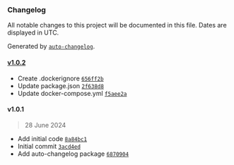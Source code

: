 ### Changelog

All notable changes to this project will be documented in this file. Dates are displayed in UTC.

Generated by [`auto-changelog`](https://github.com/CookPete/auto-changelog).

#### [v1.0.2](https://github.com/isvaku/notion-rss/compare/v1.0.1...v1.0.2)

- Create .dockerignore [`656ff2b`](https://github.com/isvaku/notion-rss/commit/656ff2bb48ec035e971eb4a7fa55458222ac89bc)
- Update package.json [`2f638d8`](https://github.com/isvaku/notion-rss/commit/2f638d8cccb24981ffba6ff3e4cc4d2e0b2dff25)
- Update docker-compose.yml [`f5aee2a`](https://github.com/isvaku/notion-rss/commit/f5aee2ae402cae01b53863da7bd068df1c88937b)

#### v1.0.1

> 28 June 2024

- Add initial code [`8a84bc1`](https://github.com/isvaku/notion-rss/commit/8a84bc1c4d1c62ff029e4075df13c1b1ca5d0c70)
- Initial commit [`3acd4ed`](https://github.com/isvaku/notion-rss/commit/3acd4ed8891b7312c0f7d1d120cddbf510a13d5a)
- Add auto-changelog package [`6870904`](https://github.com/isvaku/notion-rss/commit/68709044294a13e8d09ce502a3a6afc2a26c38ac)
